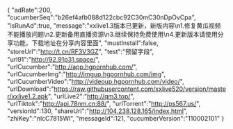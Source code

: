 {
"adRate":200,
"cucumberSeq":"b26ef4afb088d122cbc92C30mC30nDpOvCpa",
"isRunAd":true,
"message":"xxlive1.3版本已更新，新版内容\n1.修复黄瓜视频不能播放问题\n2.更新备用直播资源\n3.继续保持免费使用\n4.更新版本请使用分享功能，下载地址在分享内容里面",
"mustInstall":false,
"storeUrl":"http://t.cn/RF3V3GZ",
"test":"预留字段",
"url91":"http://92.91p31.space/",
"urlCucumber":"http://app.hgpornhub.com/",
"urlCucumberImg":"http://imgup.hgpornhub.com/img",
"urlCucumberVideo":"http://videoup.hgpornhub.com/video/",
"urlDownload":"https://raw.githubusercontent.com/xxlive520/version/master/xxlive1.2.apk",
"urlLive2":"http://qm3.top/",
"urlTiktok":"http://api.78nm.cn:88/",
"urlTorrent":"http://ps567.us/",
"versionId":130,
"shareUrl":"http://104.238.128.165/index.html",
"zhiKey":"nlcC7815Wl",
"messageId":121,
"cucumberVersion":"110002101"
}
